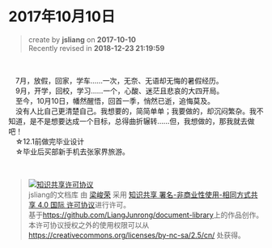2017年10月10日
===

> create by **jsliang** on **2017-10-10**  
> Recently revised in **2018-12-23 21:19:59**

<br>

&emsp;7月，放假，回家，学车……一次，无奈、无语却无悔的暑假经历。  
&emsp;9月，开学，回校，学习……一个，心酸、迷茫且悲哀的大四开局。  
&emsp;至今，10月10日，幡然醒悟，回首一季，悄然已逝，追悔莫及。  
&emsp;没有人比自己更清楚自己。我想要的，简简单单；我要做的，却沉闷繁杂。我不知道，是不是想要达成一个目标，总得曲折辗转……但，我想做的，那我就去做吧！  
&emsp;☆12.1前做完毕业设计  
&emsp;☆毕业后买部新手机去张家界旅游。  

<br>

> <a rel="license" href="http://creativecommons.org/licenses/by-nc-sa/4.0/"><img alt="知识共享许可协议" style="border-width:0" src="https://i.creativecommons.org/l/by-nc-sa/4.0/88x31.png" /></a><br /><span xmlns:dct="http://purl.org/dc/terms/" property="dct:title">jsliang的文档库</span> 由 <a xmlns:cc="http://creativecommons.org/ns#" href="https://github.com/LiangJunrong/document-library" property="cc:attributionName" rel="cc:attributionURL">梁峻荣</a> 采用 <a rel="license" href="http://creativecommons.org/licenses/by-nc-sa/4.0/">知识共享 署名-非商业性使用-相同方式共享 4.0 国际 许可协议</a>进行许可。<br />基于<a xmlns:dct="http://purl.org/dc/terms/" href="https://github.com/LiangJunrong/document-library" rel="dct:source">https://github.com/LiangJunrong/document-library</a>上的作品创作。<br />本许可协议授权之外的使用权限可以从 <a xmlns:cc="http://creativecommons.org/ns#" href="https://creativecommons.org/licenses/by-nc-sa/2.5/cn/" rel="cc:morePermissions">https://creativecommons.org/licenses/by-nc-sa/2.5/cn/</a> 处获得。